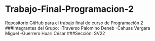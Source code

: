 # Trabajo-Final-Programacion-2
Repositorio GitHub para el trabajo final de curso de Programación 2
###Integrantes del Grupo:
-Traverso Palomino Deneb
-Cahuas Vergara Miguel
-Guerrero Huari César
###Sección: SV22
